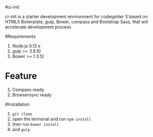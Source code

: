 #ci-init

ci-init is a starter development environment for codeigniter 3 based on HTML5 Boilerplate, gulp, Bower, compass and Bootstrap Sass, that will accelerate development process

#Requirements

1. Node.js 0.12.x
2. gulp >= 3.8.10
3. Bower >= 1.3.12

# Feature

1. Compass ready
2. Browsersync ready


#Installation

1. `git clone`
2. open the termonal and run `npm install`
3. then run `bower install`
4. and `gulp`
